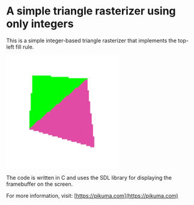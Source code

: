 # A simple triangle rasterizer using only integers

This is a simple integer-based triangle rasterizer that implements the top-left fill rule.

<img src="img/rasterizer-300x300.gif" alt="triangle rasterization" width="300"/>

The code is written in C and uses the SDL library for displaying the framebuffer on the screen.

For more information, visit:
[https://pikuma.com](https://pikuma.com)